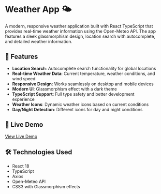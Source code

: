 # Weather App 🌤️

A modern, responsive weather application built with React TypeScript that provides real-time weather information using the Open-Meteo API. The app features a sleek glassmorphism design, location search with autocomplete, and detailed weather information.

## 🌟 Features

- **Location Search**: Autocomplete search functionality for global locations
- **Real-time Weather Data**: Current temperature, weather conditions, and wind speed
- **Responsive Design**: Works seamlessly on desktop and mobile devices
- **Modern UI**: Glassmorphism effect with a dark theme
- **TypeScript Support**: Full type safety and better development experience
- **Weather Icons**: Dynamic weather icons based on current conditions
- **Day/Night Detection**: Different icons for day and night conditions

## 🚀 Live Demo

[View Live Demo](your-demo-link-here)

## 🛠️ Technologies Used

- React 18
- TypeScript
- Axios
- Open-Meteo API
- CSS3 with Glassmorphism effects
